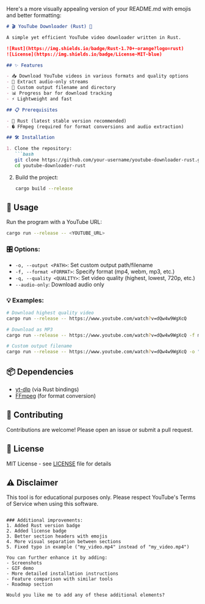 Here's a more visually appealing version of your README.md with emojis and better formatting:

```markdown
# 🎬 YouTube Downloader (Rust) 🦀

A simple yet efficient YouTube video downloader written in Rust.

![Rust](https://img.shields.io/badge/Rust-1.70+-orange?logo=rust)
![License](https://img.shields.io/badge/License-MIT-blue)

## ✨ Features

- 📥 Download YouTube videos in various formats and quality options
- 🎵 Extract audio-only streams
- 📝 Custom output filename and directory
- 📊 Progress bar for download tracking
- ⚡ Lightweight and fast

## 📋 Prerequisites

- 🦀 Rust (latest stable version recommended)
- � FFmpeg (required for format conversions and audio extraction)

## 🛠️ Installation

1. Clone the repository:
   ```bash
   git clone https://github.com/your-username/youtube-downloader-rust.git
   cd youtube-downloader-rust
   ```

2. Build the project:
   ```bash
   cargo build --release
   ```

## 🚀 Usage

Run the program with a YouTube URL:
```bash
cargo run --release -- <YOUTUBE_URL>
```

### 🎛️ Options:
- `-o, --output <PATH>`: Set custom output path/filename
- `-f, --format <FORMAT>`: Specify format (mp4, webm, mp3, etc.)
- `-q, --quality <QUALITY>`: Set video quality (highest, lowest, 720p, etc.)
- `--audio-only`: Download audio only

### 💡 Examples:
```bash
# Download highest quality video
cargo run --release -- https://www.youtube.com/watch?v=dQw4w9WgXcQ

# Download as MP3
cargo run --release -- https://www.youtube.com/watch?v=dQw4w9WgXcQ -f mp3

# Custom output filename
cargo run --release -- https://www.youtube.com/watch?v=dQw4w9WgXcQ -o "my_video.mp4"
```

## 📦 Dependencies

- [yt-dlp](https://github.com/yt-dlp/yt-dlp) (via Rust bindings)
- [FFmpeg](https://ffmpeg.org/) (for format conversion)

## 🤝 Contributing

Contributions are welcome! Please open an issue or submit a pull request.

## 📜 License

MIT License - see [LICENSE](LICENSE) file for details

## ⚠️ Disclaimer

This tool is for educational purposes only. Please respect YouTube's Terms of Service when using this software.
```

### Additional improvements:
1. Added Rust version badge
2. Added license badge
3. Better section headers with emojis
4. More visual separation between sections
5. Fixed typo in example ("my_video.mp4" instead of "my_video.mp4")

You can further enhance it by adding:
- Screenshots
- GIF demo
- More detailed installation instructions
- Feature comparison with similar tools
- Roadmap section

Would you like me to add any of these additional elements?
